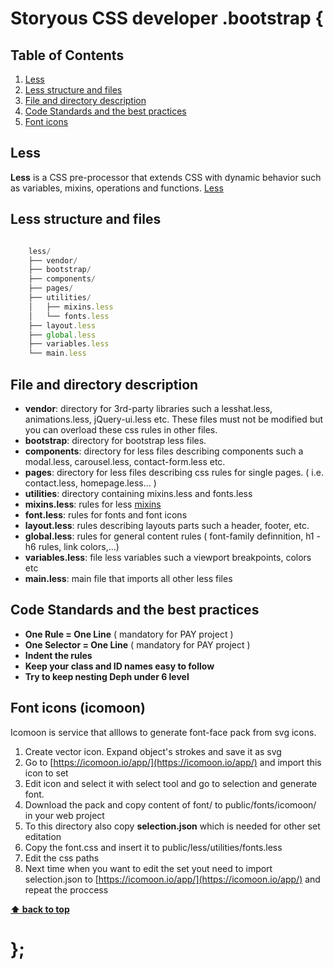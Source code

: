 # Storyous CSS developer .bootstrap {

## Table of Contents

1. [Less](#Less)
1. [Less structure and files](#less-structure-and-files)
1. [File and directory description](#file-and-directory-description)
1. [Code Standards and the best practices](#code-standards-and-the-best-practices)
1. [Font icons](#font-icons)


## Less

**Less** is a CSS pre-processor that extends CSS with dynamic behavior such as variables, mixins, operations and functions.
[Less](http://lesscss.org/)


## Less structure and files

```javascript

    less/
    ├── vendor/
    ├── bootstrap/
    ├── components/
    ├── pages/
    ├── utilities/
    │   ├── mixins.less 
    │   └── fonts.less 
    ├── layout.less
    ├── global.less
    ├── variables.less
    └── main.less

   ```

## File and directory description

- **vendor**: directory for 3rd-party libraries such a lesshat.less, animations.less, jQuery-ui.less etc. These files must not be modified but you can overload these css rules in other files.
- **bootstrap**: directory for bootstrap less files.
- **components**: directory for less files describing components such a modal.less, carousel.less, contact-form.less etc.
- **pages**: directory for less files describing css rules for single pages. ( i.e. contact.less, homepage.less... )
- **utilities**:  directory containing mixins.less and fonts.less
- **mixins.less**: rules for less [mixins](https://github.com/Storyous/javascript)
- **font.less**:  rules for fonts and font icons
- **layout.less**: rules describing layouts parts such a header, footer, etc.
- **global.less**: rules for general content rules ( font-family definnition, h1 - h6 rules, link colors,...) 
- **variables.less**: file less variables such a viewport breakpoints, colors etc
- **main.less**: main file that imports all other less files



## Code Standards and the best practices

- **One Rule = One Line**  ( mandatory for PAY project )
- **One Selector = One Line**  ( mandatory for PAY project )
- **Indent the rules**
- **Keep your class and ID names easy to follow**
- **Try to keep nesting Deph under 6 level**



## Font icons (icomoon)

Icomoon is service that alllows to generate font-face pack from svg icons.

1. Create vector icon. Expand object's strokes and save it as svg
1. Go to [https://icomoon.io/app/](https://icomoon.io/app/) and import this icon to set
1. Edit icon and select it with select tool and go to selection and generate font.
1. Download the pack and copy content of font/ to public/fonts/icomoon/ in your web project
1. To this directory also copy **selection.json** which is needed for other set editation
1. Copy the font.css and insert it to public/less/utilities/fonts.less
1. Edit the css paths
1. Next time when you want to edit the set yout need to import selection.json to [https://icomoon.io/app/](https://icomoon.io/app/) and repeat the proccess




**[⬆ back to top](#table-of-contents)**


# };

